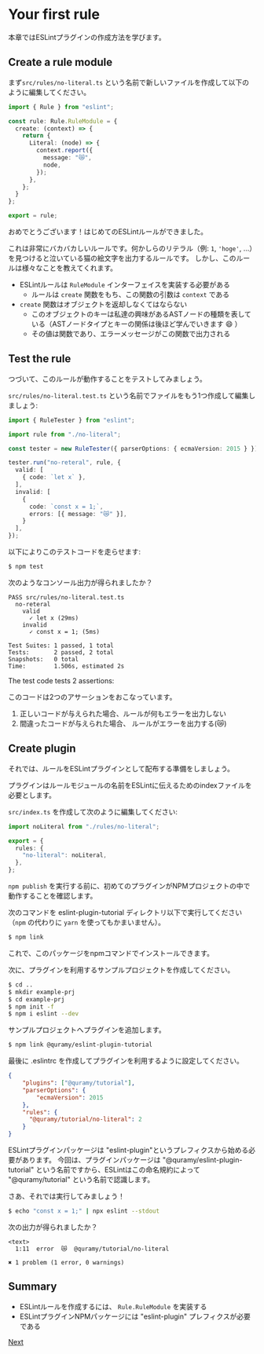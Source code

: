 # Your first rule
本章ではESLintプラグインの作成方法を学びます。

## Create a rule module
まず`src/rules/no-literal.ts` という名前で新しいファイルを作成して以下のように編集してください。

```ts
import { Rule } from "eslint";

const rule: Rule.RuleModule = {
  create: (context) => {
    return {
      Literal: (node) => {
        context.report({
          message: "😿",
          node,
        });
      },
    };
  }
};

export = rule;
```

おめでとうございます！はじめてのESLintルールができました。

これは非常にバカバカしいルールです。何かしらのリテラル（例: `1`, `'hoge'`, ...）を見つけると泣いている猫の絵文字を出力するルールです。
しかし、このルールは様々なことを教えてくれます。

* ESLintルールは `RuleModule` インターフェイスを実装する必要がある
  * ルールは `create` 関数をもち、この関数の引数は `context` である
* `create` 関数はオブジェクトを返却しなくてはならない
  * このオブジェクトのキーは私達の興味があるASTノードの種類を表している（ASTノードタイプとキーの関係は後ほど学んでいきます :smile: ）
  * その値は関数であり、エラーメッセージがこの関数で出力される

## Test the rule
つづいて、このルールが動作することをテストしてみましょう。

`src/rules/no-literal.test.ts` という名前でファイルをもう1つ作成して編集しましょう:

```ts
import { RuleTester } from "eslint";

import rule from "./no-literal";

const tester = new RuleTester({ parserOptions: { ecmaVersion: 2015 } });

tester.run("no-reteral", rule, {
  valid: [
    { code: `let x` },
  ],
  invalid: [
    {
      code: `const x = 1;`,
      errors: [{ message: "😿" }],
    }
  ],
});
```

以下によりこのテストコードを走らせます:

```sh
$ npm test
```

次のようなコンソール出力が得られましたか？

```text
PASS src/rules/no-literal.test.ts
  no-reteral
    valid
      ✓ let x (29ms)
    invalid
      ✓ const x = 1; (5ms)

Test Suites: 1 passed, 1 total
Tests:       2 passed, 2 total
Snapshots:   0 total
Time:        1.506s, estimated 2s
```

The test code tests 2 assertions:

このコードは2つのアサーションをおこなっています。

1. 正しいコードが与えられた場合、ルールが何もエラーを出力しない
1. 間違ったコードが与えられた場合、 ルールがエラーを出力する(:crying_cat_face:)

## Create plugin
それでは、ルールをESLintプラグインとして配布する準備をしましょう。

プラグインはルールモジュールの名前をESLintに伝えるためのindexファイルを必要とします。

`src/index.ts` を作成して次のように編集してください:

```ts
import noLiteral from "./rules/no-literal";

export = {
  rules: {
    "no-literal": noLiteral,
  },
};
```

`npm publish` を実行する前に、初めてのプラグインがNPMプロジェクトの中で動作することを確認します。

次のコマンドを eslint-plugin-tutorial ディレクトリ以下で実行してください（`npm` の代わりに `yarn` を使ってもかまいません）。

```sh
$ npm link
```

これで、このパッケージをnpmコマンドでインストールできます。

次に、プラグインを利用するサンプルプロジェクトを作成してください。

```sh
$ cd ..
$ mkdir example-prj
$ cd example-prj
$ npm init -f
$ npm i eslint --dev
```

サンプルプロジェクトへプラグインを追加します。

```sh
$ npm link @quramy/eslint-plugin-tutorial
```

最後に .eslintrc を作成してプラグインを利用するように設定してください。

```json
{
    "plugins": ["@quramy/tutorial"],
    "parserOptions": {
        "ecmaVersion": 2015
    },
    "rules": {
      "@quramy/tutorial/no-literal": 2
    }
}
```

ESLintプラグインパッケージは "eslint-plugin"というプレフィクスから始める必要があります。
今回は、プラグインパッケージは "@quramy/eslint-plugin-tutorial" という名前ですから、ESLintはこの命名規約によって "@quramy/tutorial" という名前で認識します。

さあ、それでは実行してみましょう！

```sh
$ echo "const x = 1;" | npx eslint --stdout
```

次の出力が得られましたか？

```text
<text>
  1:11  error  😿  @quramy/tutorial/no-literal

✖ 1 problem (1 error, 0 warnings)
```

## Summary

* ESLintルールを作成するには、 `Rule.RuleModule` を実装する
* ESLintプラグインNPMパッケージには "eslint-plugin" プレフィクスが必要である

[Next](../20_dive_into_ast/README.ja.md)
